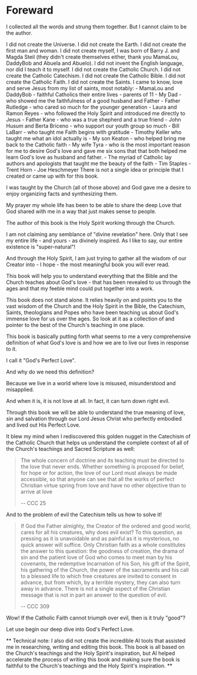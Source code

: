# Foreward

I collected all the words and strung them together.  But I cannot claim to be the author.

I did not create the Universe.
I did not create the Earth.
I did not create the first man and woman.
I did not create myself, I was born of Barry J. and Magda Steil (they didn't create themselves either, thank you MamaLou, DaddyBob and Abuela and Abuelo).
I did not invent the English language, nor did I teach it to myself.
I did not create the Catholic Church.
I did not create the Catholic Catechism.
I did not create the Catholic Bible.
I did not create the Catholic Faith.
I did not create the Saints.
I came to know, love and serve Jesus from my list of saints, most notably:
    - MamaLou and DaddyBob - faithful Catholics their entire lives - parents of 11
    - My Dad - who showed me the faithfulness of a good husband and Father
    - Father Rutledge - who cared so much for the younger generation
    - Laura and Ramon Reyes - who followed the Holy Spirit and introduced me directly to Jesus
    - Father Kane - who was a true shepherd and a true friend
    - John Husum and Berta Briceno - who support our youth group so much
    - Bill LaBarr - who taught me Faith begins with gratitude
    - Timothy Keller who taught me what an idol actually is
    - My son Keaton - who helped bring me back to the Catholic faith
    - My wife Tyra - who is the most important reason for me to desire God's love and gave me six sons that that both helped me learn God's love as husband and father.
    - The myriad of Catholic lay authors and apologists that taught me the beauty of the faith
        - Tim Staples
        - Trent Horn
        - Joe Heschmeyer
There is not a single idea or principle that I created or came up with for this book.

I was taught by the Church (all of those above) and God gave me a desire to enjoy organizing facts and synthesizing them.

My prayer my whole life has been to be able to share the deep Love that God shared with me in a way that just makes sense to people.

The author of this book is the Holy Spirit working through the Church.

I am not claiming any semblance of "divine revelation" here.  Only that I see my entire life - and yours - as divinely inspired. As I like to say, our entire existence is "super-natural"!

And through the Holy Spirit, I am just trying to gather all the wisdom of our Creator into - I hope - the most meaningful book you will ever read.

This book will help you to understand everything that the Bible and the Church teaches about God's love - that has been revealed to us through the ages and that my feeble mind could put together into a work.

This book does not stand alone. It relies heavily on and points you to the vast wisdom of the Church and the Holy Spirit in the Bible, the Catechism, Saints, theologians and Popes who have been teaching us about God's immense love for us over the ages. So look at it as a collection of and pointer to the best of the Church's teaching in one place.

This book is basically putting forth what seems to me a very comprehensive definition of what God's love is and how we are to live our lives in response to it.

I call it "God's Perfect Love".

And why do we need this definition?

Because we live in a world where love is misused, misunderstood and misapplied.

And when it is, it is not love at all. In fact, it can turn down right evil.

Through this book we will be able to understand the true meaning of love, sin and salvation through our Lord Jesus Christ who perfectly embodied and lived out His Perfect Love.

It blew my mind when I rediscovered this golden nugget in the Catechism of the Catholic Church that helps us understand the complete context of all of the Church's teachings and Sacred Scripture as well:

> The whole concern of doctrine and its teaching must be directed to the love that never ends. Whether something is proposed for belief, for hope or for action, the love of our Lord must always be made accessible, so that anyone can see that all the works of perfect Christian virtue spring from love and have no other objective than to arrive at love
>
>    -- CCC 25

And to the problem of evil the Catechism tells us how to solve it!

> If God the Father almighty, the Creator of the ordered and good world, cares for all his creatures, why does evil exist? To this question, as pressing as it is unavoidable and as painful as it is mysterious, no quick answer will suffice.
> Only Christian faith as a whole constitutes the answer to this question: the goodness of creation, the drama of sin and the patient love of God who comes to meet man by his covenants, the redemptive Incarnation of his Son, his gift of the Spirit, his gathering of the Church, the power of the sacraments and his call to a blessed life to which free creatures are invited to consent in advance, but from which, by a terrible mystery, they can also turn away in advance. There is not a single aspect of the Christian message that is not in part an answer to the question of evil.
>
>    --  CCC 309

Wow!  If the Catholic Faith cannot triumph over evil, then is it truly "good"?

Let use begin our deep dive into God's Perfect Love.

** Technical note: I also did not create the incredible AI tools that assisted me in researching, writing and editing this book. This book is all based on the Church's teachings and the Holy Spirit's inspiration, but AI helped accelerate the process of writing this book and making sure the book is faithful to the Church's teachings and the Holy Spirit's inspiration. **
